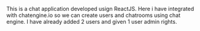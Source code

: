 This is a chat application developed usign ReactJS.
Here i have integrated with chatengine.io so we can create users and chatrooms using chat engine.
I have already added 2 users and given 1 user admin rights.
